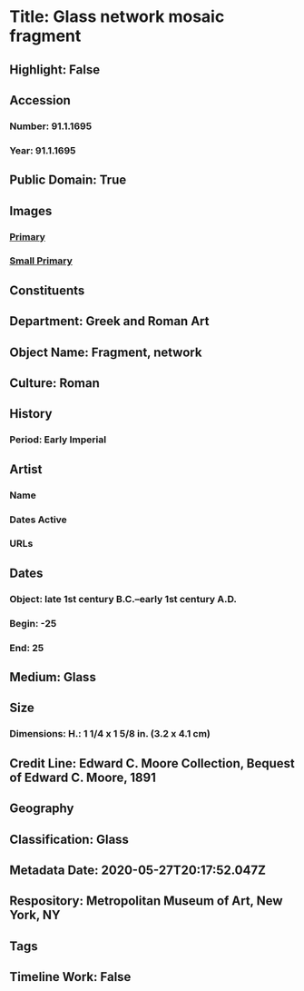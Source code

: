 # Title: Glass network mosaic fragment
## Highlight: False
## Accession
### Number: 91.1.1695
### Year: 91.1.1695
## Public Domain: True
## Images
### [Primary](https://images.metmuseum.org/CRDImages/gr/original/DP21877edited.jpg)
### [Small Primary](https://images.metmuseum.org/CRDImages/gr/web-large/DP21877edited.jpg)
## Constituents
## Department: Greek and Roman Art
## Object Name: Fragment, network
## Culture: Roman
## History
### Period: Early Imperial
## Artist
### Name
### Dates Active
### URLs
## Dates
### Object: late 1st century B.C.–early 1st century A.D.
### Begin: -25
### End: 25
## Medium: Glass
## Size
### Dimensions: H.: 1 1/4 x 1 5/8 in. (3.2 x 4.1 cm)
## Credit Line: Edward C. Moore Collection, Bequest of Edward C. Moore, 1891
## Geography
## Classification: Glass
## Metadata Date: 2020-05-27T20:17:52.047Z
## Respository: Metropolitan Museum of Art, New York, NY
## Tags
## Timeline Work: False